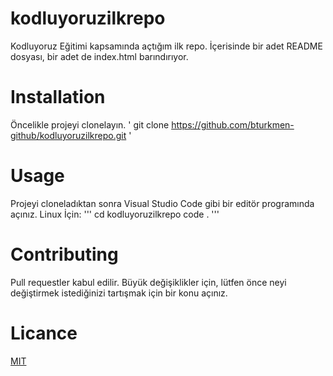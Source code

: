 # kodluyoruzilkrepo
Kodluyoruz Eğitimi kapsamında açtığım ilk repo.  İçerisinde bir adet README dosyası, bir adet de index.html barındırıyor.

# Installation
Öncelikle projeyi clonelayın.
' git clone https://github.com/bturkmen-github/kodluyoruzilkrepo.git '

# Usage
Projeyi cloneladıktan sonra Visual Studio Code gibi bir editör programında açınız.
Linux İçin:
'''
cd kodluyoruzilkrepo
code .
'''
# Contributing
Pull requestler kabul edilir. Büyük değişiklikler için, lütfen önce neyi değiştirmek istediğinizi tartışmak için bir konu açınız.

# Licance
[MIT](https://choosealicense.com/licenses/mit/)
